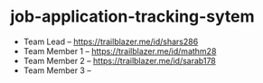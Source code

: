 # job-application-tracking-sytem

- Team Lead – https://trailblazer.me/id/shars286
- Team Member 1 – https://trailblazer.me/id/mathm28
- Team Member 2 – https://trailblazer.me/id/sarab178
- Team Member 3 –


